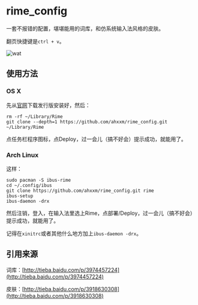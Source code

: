 # rime_config

一套不报错的配置，堪堪能用的词库，和仿系统输入法风格的皮肤。

翻页快捷键是`ctrl + v`。

![wat](https://raw.githubusercontent.com/ahxxm/rime_config/master/usage.png)

## 使用方法

### OS X

先从[官网](http://dl.bintray.com/lotem/rime/Squirrel-0.9.26.2.zip)下载发行版安装好，然后：

    rm -rf ~/Library/Rime
    git clone --depth=1 https://github.com/ahxxm/rime_config.git ~/Library/Rime

点任务栏程序图标，点Deploy，过一会儿（搞不好会）提示成功，就能用了。

### Arch Linux

这样：

    sudo pacman -S ibus-rime
    cd ~/.config/ibus
    git clone https://github.com/ahxxm/rime_config.git rime
    ibus-setup
    ibus-daemon -drx
    
然后注销，登入，在输入法里选上Rime，点部署/Deploy，过一会儿（搞不好会）提示成功，就能用了。

记得在`xinitrc`或者其他什么地方加上`ibus-daemon -drx`。

## 引用来源

词库：[http://tieba.baidu.com/p/3974457224](http://tieba.baidu.com/p/3974457224)

皮肤：[http://tieba.baidu.com/p/3918630308](http://tieba.baidu.com/p/3918630308)
